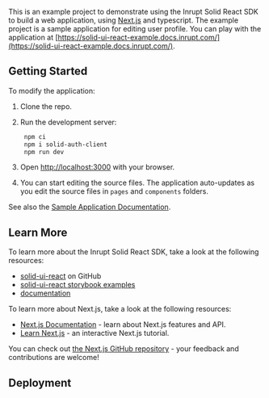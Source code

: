 This is an example project to demonstrate using the Inrupt Solid React SDK to build a web application, using [Next.js](https://nextjs.org/) and typescript.
The example project is a sample application for editing user profile. You can play with the application at [https://solid-ui-react-example.docs.inrupt.com/](https://solid-ui-react-example.docs.inrupt.com/).


## Getting Started

To modify the application:

1. Clone the repo.
2. Run the development server:

   ```bash
    npm ci
    npm i solid-auth-client
    npm run dev
   ```

3. Open [http://localhost:3000](http://localhost:3000) with your browser.

4. You can start editing the source files.  The application auto-updates as you edit the source files in `pages` and `components` folders.

See also the [Sample Application Documentation](https://docs.inrupt.com/developer-tools/javascript/react-sdk/application/).

## Learn More

To learn more about the Inrupt Solid React SDK, take a look at the following resources:

- [solid-ui-react](https://github.com/inrupt/solid-ui-react) on GitHub
- [solid-ui-react storybook examples](https://solid-ui-react.vercel.app/?path=/story/*)
- [documentation](https://docs.inrupt.com/developer-tools/javascript/react-sdk/)

To learn more about Next.js, take a look at the following resources:

- [Next.js Documentation](https://nextjs.org/docs) - learn about Next.js features and API.
- [Learn Next.js](https://nextjs.org/learn) - an interactive Next.js tutorial.

You can check out [the Next.js GitHub repository](https://github.com/vercel/next.js/) - your feedback and contributions are welcome!

## Deployment



